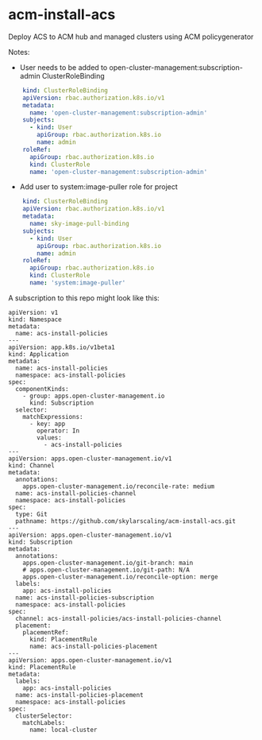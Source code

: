 # acm-install-acs
Deploy ACS to ACM hub and managed clusters using ACM policygenerator

Notes:
- User needs to be added to open-cluster-management:subscription-admin ClusterRoleBinding

```yaml
    kind: ClusterRoleBinding  
    apiVersion: rbac.authorization.k8s.io/v1  
    metadata:  
      name: 'open-cluster-management:subscription-admin'
    subjects:
      - kind: User
        apiGroup: rbac.authorization.k8s.io
        name: admin
    roleRef:
      apiGroup: rbac.authorization.k8s.io
      kind: ClusterRole
      name: 'open-cluster-management:subscription-admin'
```
- Add user to system:image-puller role for project

```yaml
    kind: ClusterRoleBinding  
    apiVersion: rbac.authorization.k8s.io/v1
    metadata:
      name: sky-image-pull-binding
    subjects:
      - kind: User
        apiGroup: rbac.authorization.k8s.io
        name: admin
    roleRef:
      apiGroup: rbac.authorization.k8s.io
      kind: ClusterRole
      name: 'system:image-puller'
```
A subscription to this repo might look like this:

    apiVersion: v1
    kind: Namespace
    metadata:
      name: acs-install-policies
    ---
    apiVersion: app.k8s.io/v1beta1
    kind: Application
    metadata:
      name: acs-install-policies
      namespace: acs-install-policies
    spec:
      componentKinds:
        - group: apps.open-cluster-management.io
          kind: Subscription
      selector:
        matchExpressions:
          - key: app
            operator: In
            values:
              - acs-install-policies
    ---
    apiVersion: apps.open-cluster-management.io/v1
    kind: Channel
    metadata:
      annotations:
        apps.open-cluster-management.io/reconcile-rate: medium
      name: acs-install-policies-channel
      namespace: acs-install-policies
    spec:
      type: Git
      pathname: https://github.com/skylarscaling/acm-install-acs.git
    ---
    apiVersion: apps.open-cluster-management.io/v1
    kind: Subscription
    metadata:
      annotations:
        apps.open-cluster-management.io/git-branch: main
        # apps.open-cluster-management.io/git-path: N/A
        apps.open-cluster-management.io/reconcile-option: merge
      labels:
        app: acs-install-policies
      name: acs-install-policies-subscription
      namespace: acs-install-policies
    spec:
      channel: acs-install-policies/acs-install-policies-channel
      placement:
        placementRef:
          kind: PlacementRule
          name: acs-install-policies-placement
    ---
    apiVersion: apps.open-cluster-management.io/v1
    kind: PlacementRule
    metadata:
      labels:
        app: acs-install-policies
      name: acs-install-policies-placement
      namespace: acs-install-policies
    spec:
      clusterSelector:
        matchLabels:
          name: local-cluster
